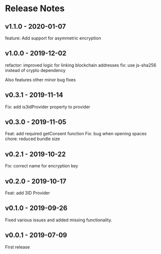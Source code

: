 # Release Notes

## v1.1.0 - 2020-01-07
feature: Add support for asymmetric encryption

## v1.0.0 - 2019-12-02
refactor: improved logic for linking blockchain addresses
fix: use js-sha256 instead of crypto dependency

Also features other minor bug fixes

## v0.3.1 - 2019-11-14
Fix: add is3idProvider property to provider

## v0.3.0 - 2019-11-05
Feat: add required getConsent function
Fix: bug when opening spaces
chore: reduced bundle size

## v0.2.1 - 2019-10-22
Fix: correct name for encryption key

## v0.2.0 - 2019-10-17
Feat: add 3ID Provider

## v0.1.0 - 2019-09-26
Fixed various issues and added missing functionality.

## v0.0.1 - 2019-07-09
First release
